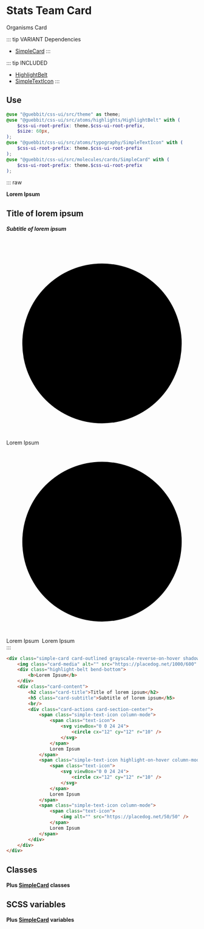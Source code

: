 # Stats Team Card
<Badge type="tip">Organisms</Badge> <Badge type="info">Card</Badge>

::: tip VARIANT Dependencies
- [SimpleCard](/molecules/cards/SimpleCard.md)
:::

::: tip INCLUDED
 - [HighlightBelt](/atoms/highlights/HighlightBelt.md)
 - [SimpleTextIcon](/atoms/typography/SimpleTextIcon.md)
:::

## Use

```scss
@use "@guebbit/css-ui/src/theme" as theme;
@use "@guebbit/css-ui/src/atoms/highlights/HighlightBelt" with (
    $css-ui-root-prefix: theme.$css-ui-root-prefix,
    $size: 60px,
);
@use "@guebbit/css-ui/src/atoms/typography/SimpleTextIcon" with (
    $css-ui-root-prefix: theme.$css-ui-root-prefix
);
@use "@guebbit/css-ui/src/molecules/cards/SimpleCard" with (
    $css-ui-root-prefix: theme.$css-ui-root-prefix
);
```

::: raw
<div class="dev-section">
  <div class="simple-card card-outlined grayscale-reverse-on-hover shadow-on-hover">
      <img class="card-media" alt="" src="https://placedog.net/1000/600" />
      <div class="highlight-belt bend-bottom">
          <b>Lorem Ipsum</b>
      </div>
      <div class="card-content">
          <h2 class="card-title">Title of lorem ipsum</h2>
          <h5 class="card-subtitle">Subtitle of lorem ipsum</h5>
          <br/>
          <div class="card-actions card-section-center">
              <span class="simple-text-icon column-mode">
                  <span class="text-icon">
                      <svg viewBox="0 0 24 24">
                          <circle cx="12" cy="12" r="10" />
                      </svg>
                  </span>
                  Lorem Ipsum
              </span>
              <span class="simple-text-icon highlight-on-hover column-mode">
                  <span class="text-icon">
                      <svg viewBox="0 0 24 24">
                          <circle cx="12" cy="12" r="10" />
                      </svg>
                  </span>
                  Lorem Ipsum
              </span>
              <span class="simple-text-icon column-mode">
                  <span class="text-icon">
                      <img alt="" src="https://placedog.net/50/50" />
                  </span>
                  Lorem Ipsum
              </span>
          </div>
      </div>
  </div>
</div>
:::

```html
<div class="simple-card card-outlined grayscale-reverse-on-hover shadow-on-hover">
    <img class="card-media" alt="" src="https://placedog.net/1000/600" />
    <div class="highlight-belt bend-bottom">
        <b>Lorem Ipsum</b>
    </div>
    <div class="card-content">
        <h2 class="card-title">Title of lorem ipsum</h2>
        <h5 class="card-subtitle">Subtitle of lorem ipsum</h5>
        <br/>
        <div class="card-actions card-section-center">
            <span class="simple-text-icon column-mode">
                <span class="text-icon">
                    <svg viewBox="0 0 24 24">
                        <circle cx="12" cy="12" r="10" />
                    </svg>
                </span>
                Lorem Ipsum
            </span>
            <span class="simple-text-icon highlight-on-hover column-mode">
                <span class="text-icon">
                    <svg viewBox="0 0 24 24">
                        <circle cx="12" cy="12" r="10" />
                    </svg>
                </span>
                Lorem Ipsum
            </span>
            <span class="simple-text-icon column-mode">
                <span class="text-icon">
                    <img alt="" src="https://placedog.net/50/50" />
                </span>
                Lorem Ipsum
            </span>
        </div>
    </div>
</div>
```


## Classes
#### Plus [SimpleCard](/molecules/cards/SimpleCard.md) classes

## SCSS variables
#### Plus [SimpleCard](/molecules/cards/SimpleCard.md) variables

<style lang="scss">
@use "../docs/theme" as theme;
@use "../src/atoms/highlights/HighlightBelt" with (
    $css-ui-root-prefix: theme.$css-ui-root-prefix,
    $size: 60px,
);
@use "../src/atoms/typography/SimpleTextIcon" with (
    $css-ui-root-prefix: theme.$css-ui-root-prefix
);
@use "../src/molecules/cards/SimpleCard" with (
    $css-ui-root-prefix: theme.$css-ui-root-prefix
);
</style>